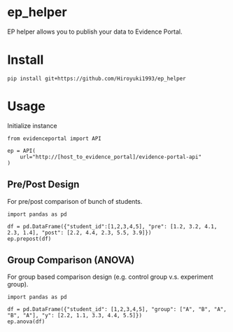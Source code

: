 # ep_helper

EP helper allows you to publish your data to Evidence Portal.

# Install

`pip install git+https://github.com/Hiroyuki1993/ep_helper`

# Usage

Initialize instance

```
from evidenceportal import API

ep = API(
    url="http://[host_to_evidence_portal]/evidence-portal-api"
)
```

## Pre/Post Design
For pre/post comparison of bunch of students.

```
import pandas as pd

df = pd.DataFrame({"student_id":[1,2,3,4,5], "pre": [1.2, 3.2, 4.1, 2.3, 1.4], "post": [2.2, 4.4, 2.3, 5.5, 3.9]})
ep.prepost(df)
```

## Group Comparison (ANOVA)
For group based comparison design (e.g. control group v.s. experiment group).

```
import pandas as pd

df = pd.DataFrame({"student_id": [1,2,3,4,5], "group": ["A", "B", "A", "B", "A"], "y": [2.2, 1.1, 3.3, 4.4, 5.5]})
ep.anova(df)
```
